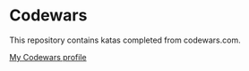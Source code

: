 # Codewars

This repository contains katas completed from codewars.com.

[My Codewars profile](https://www.codewars.com/users/wesleywardlaw)

